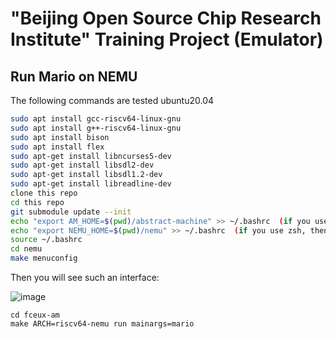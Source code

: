 # "Beijing Open Source Chip Research Institute" Training Project (Emulator)

## Run Mario on NEMU

The following commands are tested ubuntu20.04 

```bash
sudo apt install gcc-riscv64-linux-gnu
sudo apt install g++-riscv64-linux-gnu
sudo apt install bison
sudo apt install flex
sudo apt-get install libncurses5-dev
sudo apt-get install libsdl2-dev
sudo apt-get install libsdl1.2-dev
sudo apt-get install libreadline-dev
clone this repo
cd this repo
git submodule update --init
echo "export AM_HOME=$(pwd)/abstract-machine" >> ~/.bashrc  (if you use zsh, then switch to .zshrc)
echo "export NEMU_HOME=$(pwd)/nemu" >> ~/.bashrc  (if you use zsh, then switch to .zshrc)
source ~/.bashrc
cd nemu
make menuconfig
```

Then you will see such an interface:

![image](https://github.com/YinhuaChen-cloud/ysyx-workbench/assets/57990071/d4e2651c-43c8-496b-834f-8ce495461e5b)



```
cd fceux-am
make ARCH=riscv64-nemu run mainargs=mario
```


